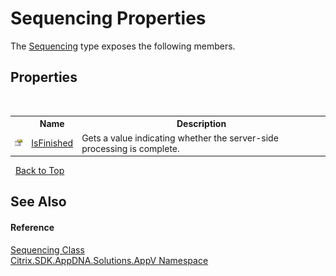 # Sequencing Properties
 

The <a href="T_Citrix_SDK_AppDNA_Solutions_AppV_Sequencing">Sequencing</a> type exposes the following members.


## Properties
&nbsp;<table><tr><th></th><th>Name</th><th>Description</th></tr><tr><td>![Public property](media/pubproperty.gif "Public property")</td><td><a href="P_Citrix_SDK_AppDNA_Solutions_AppV_Sequencing_IsFinished">IsFinished</a></td><td>
Gets a value indicating whether the server-side processing is complete.</td></tr></table>&nbsp;
<a href="#sequencing-properties">Back to Top</a>

## See Also


#### Reference
<a href="T_Citrix_SDK_AppDNA_Solutions_AppV_Sequencing">Sequencing Class</a><br /><a href="N_Citrix_SDK_AppDNA_Solutions_AppV">Citrix.SDK.AppDNA.Solutions.AppV Namespace</a><br />